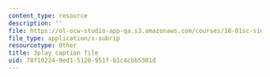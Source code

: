 ```yaml
---
content_type: resource
description: ''
file: https://ol-ocw-studio-app-qa.s3.amazonaws.com/courses/18-01sc-single-variable-calculus-fall-2010/78f102249ed15120951fb1c4cbb5301d_hjZhPczMkL4.vtt
file_type: application/x-subrip
resourcetype: Other
title: 3play caption file
uid: 78f10224-9ed1-5120-951f-b1c4cbb5301d
---
```

